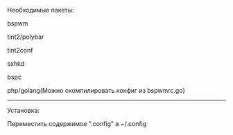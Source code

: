 Необходимые пакеты: 

bspwm

tint2/polybar

tint2conf

sxhkd

bspc

php/golang(Можно скомпилировать конфиг из bspwmrc.go)

-------


Установка: 

Переместить содержимое ".config" в ~/.config
